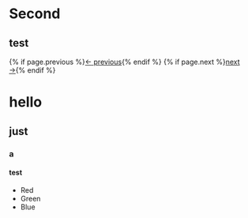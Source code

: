 
Second
==========

test
----------

<nav>
	{% if page.previous %}<a rel="prev" href="{{ page.previous.url }}">&larr; previous</a>{% endif %}
	{% if page.next %}<a rel="next" href="{{ page.next.url }}">next &rarr;</a>{% endif %}
</nav>

# hello
## just
### a
#### test

* Red
* Green
* Blue
